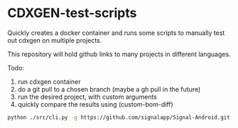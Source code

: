 # CDXGEN-test-scripts
Quickly creates a docker container and runs some scripts to manually test out cdxgen on multiple projects.

This repository will hold github links to many projects in different languages.

Todo:
1) run cdxgen container
2) do a git pull to a chosen branch (maybe a gh pull in the future)
3) run the desired project, with custom arguments
4) quickly compare the results using (custom-bom-diff)


```bash
python ./src/cli.py -g https://github.com/signalapp/Signal-Android.git -e "sdk install java 17.0.13-tem" -a "-t java --deep" -r "./gradlew compilePlayStagingInstrumentationAndroidTestJavaWithJavac"
```